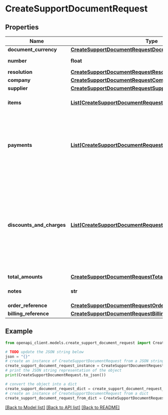 # CreateSupportDocumentRequest


## Properties

Name | Type | Description | Notes
------------ | ------------- | ------------- | -------------
**document_currency** | [**CreateSupportDocumentRequestDocumentCurrency**](CreateSupportDocumentRequestDocumentCurrency.md) |  | [optional] 
**number** | **float** | Número del documento soporte electrónico | 
**resolution** | [**CreateSupportDocumentRequestResolution**](CreateSupportDocumentRequestResolution.md) |  | 
**company** | [**CreateSupportDocumentRequestCompany**](CreateSupportDocumentRequestCompany.md) |  | 
**supplier** | [**CreateSupportDocumentRequestSupplier**](CreateSupportDocumentRequestSupplier.md) |  | 
**items** | [**List[CreateSupportDocumentRequestItemsInner]**](CreateSupportDocumentRequestItemsInner.md) | Array que contiene el listado de articulos y/o servicios | 
**payments** | [**List[CreateSupportDocumentRequestPaymentsInner]**](CreateSupportDocumentRequestPaymentsInner.md) | Array con el listado de pagos. Grupo de campos para información relacionadas con el pago de la factura. &lt;br&gt;&lt;i&gt;Grupo de información oficial DIAN &amp;lt;PaymentMeans&amp;gt;&lt;/i&gt; | 
**discounts_and_charges** | [**List[CreateSupportDocumentRequestDiscountsAndChargesInner]**](CreateSupportDocumentRequestDiscountsAndChargesInner.md) | Descuentos Descuentos o cargos a nivel del DSE, estos descuentos o cargos no afectan las bases gravables. Si se desea agregar un descuento o cargo que afecte la base gravable se debe informan a nivel de items en el elemento &#x60;discountAmount&#x60;. &lt;br&gt;&lt;i&gt;Grupo de información oficial DIAN &amp;lt;AllowanceCharge&amp;gt;&lt;/i&gt; | [optional] 
**total_amounts** | [**CreateSupportDocumentRequestTotalAmounts**](CreateSupportDocumentRequestTotalAmounts.md) |  | 
**notes** | **str** | Información adicional: Texto libre, relativo al documento | [optional] 
**order_reference** | [**CreateSupportDocumentRequestOrderReference**](CreateSupportDocumentRequestOrderReference.md) |  | [optional] 
**billing_reference** | [**CreateSupportDocumentRequestBillingReference**](CreateSupportDocumentRequestBillingReference.md) |  | [optional] 

## Example

```python
from openapi_client.models.create_support_document_request import CreateSupportDocumentRequest

# TODO update the JSON string below
json = "{}"
# create an instance of CreateSupportDocumentRequest from a JSON string
create_support_document_request_instance = CreateSupportDocumentRequest.from_json(json)
# print the JSON string representation of the object
print(CreateSupportDocumentRequest.to_json())

# convert the object into a dict
create_support_document_request_dict = create_support_document_request_instance.to_dict()
# create an instance of CreateSupportDocumentRequest from a dict
create_support_document_request_from_dict = CreateSupportDocumentRequest.from_dict(create_support_document_request_dict)
```
[[Back to Model list]](../README.md#documentation-for-models) [[Back to API list]](../README.md#documentation-for-api-endpoints) [[Back to README]](../README.md)


